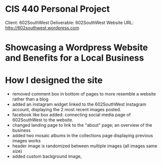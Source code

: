 CIS 440 Personal Project
===============
Client:       602SouthWest
Deliverable:  602SouthWest Website
URL:          http://602southwest.wordpress.com

Showcasing a Wordpress Website and Benefits for a Local Business
===============


How I designed the site
==============
- removed comment box in bottom of pages to more resemble a website rather than a blog
- added an instagram widget linked to the 602SouthWest Instagram account, displaying the 2 most recent images posted.
- facebook like box added: connecting social media page of 602SouthWest to the website. 
- changed landing page to link to the "about" page; an overview of the business
- added two mosaic albums in the collections page displaying previous images works
- header image is randomized between multiple images (all images same size)
- added custom background image, 
